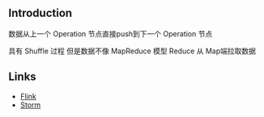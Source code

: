 ## Introduction






数据从上一个 Operation 节点直接push到下一个 Operation 节点





具有 Shuffle 过程 但是数据不像 MapReduce 模型  Reduce 从 Map端拉取数据







## Links

- [Flink](/docs/CS/Framework/Flink/Flink.md)
- [Storm](/docs/CS/Framework/Flink/Storm.md)